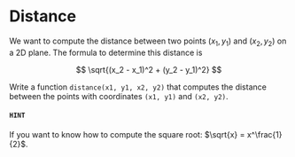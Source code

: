 # Distance

We want to compute the distance between two points $(x_1, y_1)$ and $(x_2, y_2)$ on a 2D plane.
The formula to determine this distance is

$$
\sqrt{(x_2 - x_1)^2 + (y_2 - y_1)^2}
$$

Write a function `distance(x1, y1, x2, y2)` that computes the distance between the points with coordinates `(x1, y1)` and `(x2, y2)`.

#### `HINT`

If you want to know how to compute the square root: $\sqrt{x} = x^\frac{1}{2}$.


